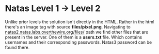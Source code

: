 # Natas Level 1 -> Level 2

Unlike prior levels the solution isn't directly in the HTML. Rather in the html there's an image tag with source **files/pixel.png**.
Navigating to [natas2.natas.labs.overthewire.org/files/](http://natas2.natas.labs.overthewire.org/files/) path we find other files that are present in the server. One of them is a **users.txt** file. Which contains usernames and their corresponding passwords. Natas3 password can be found there. 

